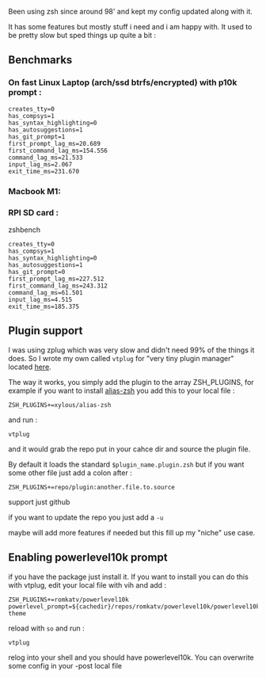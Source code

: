 Been using zsh since around 98' and kept my config updated along with it.

It has some features but mostly stuff i need and i am happy with. It used to be
pretty slow but sped things up quite a bit :

## Benchmarks

### On fast Linux Laptop (arch/ssd btrfs/encrypted) with p10k prompt :

```
creates_tty=0
has_compsys=1
has_syntax_highlighting=0
has_autosuggestions=1
has_git_prompt=1
first_prompt_lag_ms=20.689
first_command_lag_ms=154.556
command_lag_ms=21.533
input_lag_ms=2.067
exit_time_ms=231.670
```

### Macbook M1:



### RPI SD card : 

zshbench

```
creates_tty=0
has_compsys=1
has_syntax_highlighting=0
has_autosuggestions=1
has_git_prompt=0
first_prompt_lag_ms=227.512
first_command_lag_ms=243.312
command_lag_ms=61.501
input_lag_ms=4.515
exit_time_ms=185.375
```

## Plugin support

I was using zplug which was very slow and didn't need 99% of the things it does. So I wrote my own called `vtplug` for "very tiny plugin manager" located [here](https://github.com/chmouel/zsh-config/blob/master/functions/vtplug).

The way it works, you simply add the plugin to the array ZSH_PLUGINS, for example if you want to install [alias-zsh](https://github.com/xylous/alias-zsh) you add this to your local file :

```shell
ZSH_PLUGINS+=xylous/alias-zsh
```

and run :

```
vtplug
````

and it would grab the repo put in your cahce dir and source the plugin file.

By default it loads the standard `$plugin_name.plugin.zsh` but if you want some other file just add a colon after :

```shell
ZSH_PLUGINS+=repo/plugin:another.file.to.source
```

support just github

if you want to update the repo you just add a `-u`

maybe will add more features if needed but this fill up my "niche" use case.

## Enabling powerlevel10k prompt 

if you have the package just install it. If you want to install you can do this with vtplug, edit your local file with vih and add :

```
ZSH_PLUGINS+=romkatv/powerlevel10k
powerlevel_prompt=${cachedir}/repos/romkatv/powerlevel10k/powerlevel10k.zsh-theme
```

reload with `so` and run :

```
vtplug
```

relog into your shell and you should have powerlevel10k. You can overwrite some config in your -post local file
